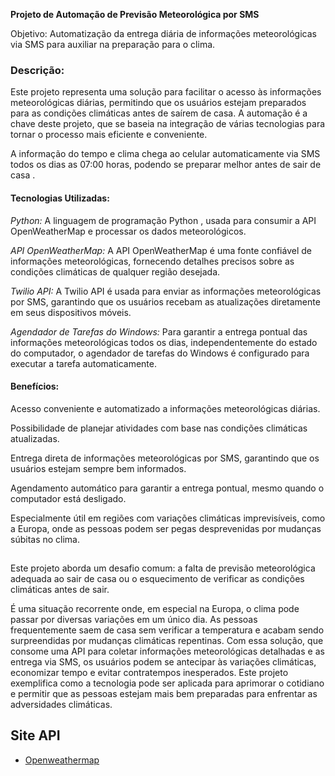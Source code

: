 **Projeto de Automação de Previsão Meteorológica por SMS**

Objetivo: Automatização da entrega diária de informações meteorológicas via SMS para auxiliar na preparação para o clima.

### Descrição:

Este projeto representa uma solução para facilitar o acesso às informações meteorológicas diárias, permitindo que os usuários estejam preparados para as condições climáticas antes de saírem de casa. A automação é a chave deste projeto, que se baseia na integração de várias tecnologias para tornar o processo mais eficiente e conveniente.

A informação do tempo e clima chega ao celular automaticamente via SMS todos os dias as 07:00 horas, podendo se preparar melhor antes de sair de casa .

#### **Tecnologias Utilizadas:**

 *Python:* A linguagem de programação Python , usada para consumir a API OpenWeatherMap e processar os dados meteorológicos.

*API OpenWeatherMap:* A API OpenWeatherMap é uma fonte confiável de informações meteorológicas, fornecendo detalhes precisos sobre as condições climáticas de qualquer região desejada.

*Twilio API:* A Twilio API é usada para enviar as informações meteorológicas por SMS, garantindo que os usuários recebam as atualizações diretamente em seus dispositivos móveis.

*Agendador de Tarefas do Windows:* Para garantir a entrega pontual das informações meteorológicas todos os dias, independentemente do estado do computador, o agendador de tarefas do Windows é configurado para executar a tarefa automaticamente.

#### **Benefícios:**

Acesso conveniente e automatizado a informações meteorológicas diárias.

Possibilidade de planejar atividades com base nas condições climáticas atualizadas.

Entrega direta de informações meteorológicas por SMS, garantindo que os usuários estejam sempre bem informados.

Agendamento automático para garantir a entrega pontual, mesmo quando o computador está desligado.

Especialmente útil em regiões com variações climáticas imprevisíveis, como a Europa, onde as pessoas podem ser pegas desprevenidas por mudanças súbitas no clima.

##

Este projeto aborda um desafio comum: a falta de previsão meteorológica adequada ao sair de casa ou o esquecimento de verificar as condições climáticas antes de sair. 

É uma situação recorrente onde, em especial na Europa, o clima pode passar por diversas variações em um único dia. As pessoas frequentemente saem de casa sem verificar a temperatura e acabam sendo surpreendidas por mudanças climáticas repentinas. Com essa solução, que consome uma API para coletar informações meteorológicas detalhadas e as entrega via SMS, os usuários podem se antecipar às variações climáticas, economizar tempo e evitar contratempos inesperados. Este projeto exemplifica como a tecnologia pode ser aplicada para aprimorar o cotidiano e permitir que as pessoas estejam mais bem preparadas para enfrentar as adversidades climáticas.
## Site API

 - [Openweathermap](https://openweathermap.org/api)





